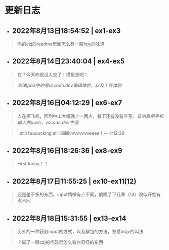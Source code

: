 # 更新日志
* ## 2022年8月13日18:54:52 | ex1-ex3
>   吗的czj的readme里面怎么有一股hpy的味道
* ## 2022年8月14日23:40:04 | ex4-ex5
>   在？今天咋就没人交了！摸鱼是吧！

>*测试ipad中的看vscode.dev编辑体验，以及上传体验*

* ## 2022年8月16日04:12:29 | ex6-ex7
>   人在搭飞机，回到中山大概晚上一两点，看下还有没有空写。*该消息用手机输入并push，vscode.dev牛逼*

>   I still fuuuucking aliiiiiiiiiiiivvvvvvvveeee！-- 4:12:29
* ## 2022年8月16日18:26:36 | ex8-ex9
>   First today！！
* ## 2022年8月17日11:55:25 | ex10-ex11(12)
>   还是差不多的东西，input稍微有点不同，偷瞄了下几章（13）貌似开始有点不同
* ## 2022年8月18日15:31:55 | ex13-ex14
>   另外的一种获取input的方式，以及解包的方法，熟悉argv的叫法

>   ？瞄了一眼czj的代码里怎么有些奇怪的东西